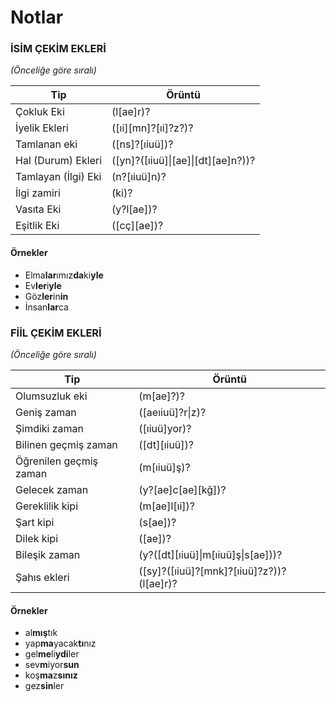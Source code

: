 # Notlar

 ### İSİM ÇEKİM EKLERİ
 _(Önceliğe göre sıralı)_

| Tip | Örüntü|
| --- | --- |
| Çokluk Eki | (l[ae]r)? |
| İyelik Ekleri | ([ıi][mn]?[ıi]?z?)? |
| Tamlanan eki | ([ns]?[ıiuü])? |
| Hal (Durum) Ekleri| ([yn]?([ıiuü]\|[ae]\|[dt][ae]n?))? |
| Tamlayan (İlgi) Eki| (n?[ıiuü]n)? |
| İlgi zamiri | (ki)? |
| Vasıta Eki | (y?l[ae])? |
| Eşitlik Eki | ([cç][ae])? |

#### Örnekler

- Elma**lar**ımız**da**ki**yle**
- Ev**ler**i**yle**
- Göz**ler**in**in**
- İnsan**lar**ca

### FİİL ÇEKİM EKLERİ
_(Önceliğe göre sıralı)_

| Tip | Örüntü|
| --- | --- |
| Olumsuzluk eki  | (m[ae]?)? |
| Geniş zaman  | ([aeıiuü]?r\|z)? |
| Şimdiki zaman | ([ıiuü]yor)? |
| Bilinen geçmiş zaman | ([dt][ıiuü])? |
| Öğrenilen geçmiş zaman  | (m[ıiuü]ş)? |
| Gelecek zaman | (y?[ae]c[ae][kğ])? |
| Gereklilik kipi  | (m[ae]l[ıi])? |
| Şart kipi  | (s[ae])? |
| Dilek kipi | ([ae])? |
| Bileşik zaman  | (y?([dt][ıiuü]\|m[ıiuü]ş\|s[ae]))? |
| Şahıs ekleri | ([sy]?([ıiuü]?[mnk]?[ıiuü]?z?))?(l[ae]r)? |

#### Örnekler

- al**mış**tık
- yap**ma**yacak**tı**nız
- gel**me**li**ydi**ler
- sev**m**iyor**sun**
- koş**ma**z**sınız**
- gez**sin**ler


